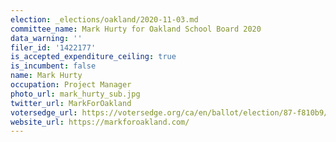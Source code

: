 ```yaml
---
election: _elections/oakland/2020-11-03.md
committee_name: Mark Hurty for Oakland School Board 2020
data_warning: ''
filer_id: '1422177'
is_accepted_expenditure_ceiling: true
is_incumbent: false
name: Mark Hurty
occupation: Project Manager
photo_url: mark_hurty_sub.jpg
twitter_url: MarkForOakland
votersedge_url: https://votersedge.org/ca/en/ballot/election/87-f810b9/address/null/zip/94611/contests/contest/21296/candidate/151498?&cty=ca%2falm&date=2020-11-03
website_url: https://markforoakland.com/
---
```

